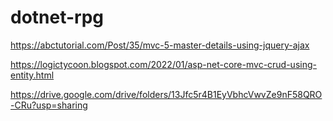 # dotnet-rpg
https://abctutorial.com/Post/35/mvc-5-master-details-using-jquery-ajax


https://logictycoon.blogspot.com/2022/01/asp-net-core-mvc-crud-using-entity.html


https://drive.google.com/drive/folders/13Jfc5r4B1EyVbhcVwvZe9nF58QRO-CRu?usp=sharing
